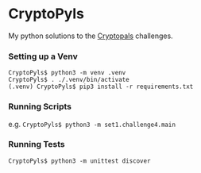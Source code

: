 # CryptoPyls

My python solutions to the [Cryptopals](https://cryptopals.com/) challenges.

### Setting up a Venv

```
CryptoPyls$ python3 -m venv .venv
CryptoPyls$ . ./.venv/bin/activate
(.venv) CryptoPyls$ pip3 install -r requirements.txt
```

### Running Scripts

e.g.
`CryptoPyls$ python3 -m set1.challenge4.main`

### Running Tests

`CryptoPyls$ python3 -m unittest discover`
